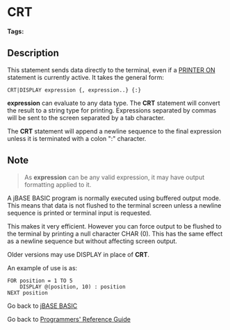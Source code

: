 # CRT

<PageHeader />

**Tags:**
<badge text='display' vertical='middle' />
<badge text='output' vertical='middle' />

## Description

This statement sends data directly to the terminal, even if a [PRINTER ON](./../printer) statement is currently active. It takes the general form:

```
CRT|DISPLAY expression {, expression..} {:}
```

**expression** can evaluate to any data type. The **CRT** statement will convert the result to a string type for printing. Expressions separated by commas will be sent to the screen separated by a tab character.

The **CRT** statement will append a newline sequence to the final expression unless it is terminated with a colon ":" character.

## Note

> As **expression** can be any valid expression, it may have output formatting applied to it.

A jBASE BASIC program is normally executed using buffered output mode. This means that data is not flushed to the terminal screen unless a newline sequence is printed or terminal input is requested.

This makes it very efficient. However you can force output to be flushed to the terminal by printing a null character CHAR (0). This has the same effect as a newline sequence but without affecting screen output.

Older versions may use DISPLAY in place of **CRT**.

An example of use is as:

```
FOR position = 1 TO 5
    DISPLAY @(position, 10) : position
NEXT position
```

Go back to [jBASE BASIC](./../README.md)

Go back to [Programmers' Reference Guide](./../../reference-guides/jbc/README.md)

  
<PageFooter />
